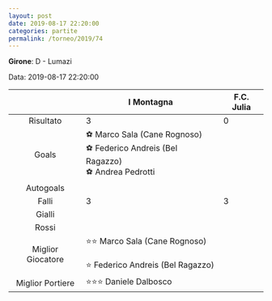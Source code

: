 ```yaml
---
layout: post
date: 2019-08-17 22:20:00
categories: partite
permalink: /torneo/2019/74
---
```

**Girone**: D - Lumazi

Data: 2019-08-17 22:20:00

| | I Montagna | F.C. Julia |
|:-----:|-----|-----|
Risultato|3|0
Goals|⚽ Marco Sala (Cane Rognoso)<br/>⚽ Federico Andreis (Bel Ragazzo)<br/>⚽ Andrea Pedrotti|
Autogoals||
Falli|3|3
Gialli||
Rossi||
Miglior Giocatore|⭐⭐ Marco Sala (Cane Rognoso)<br/><br/>⭐ Federico Andreis (Bel Ragazzo)<br/>|
Miglior Portiere|⭐⭐⭐ Daniele Dalbosco<br/>|